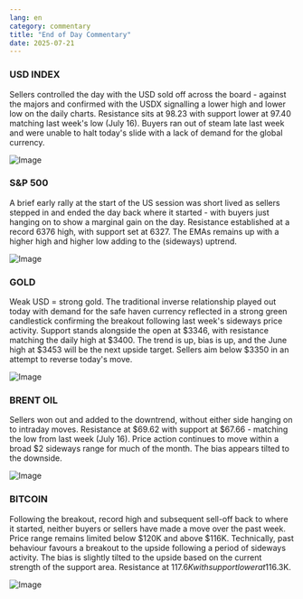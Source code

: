 ```yaml
---
lang: en
category: commentary
title: "End of Day Commentary"
date: 2025-07-21
---
```


### USD INDEX

Sellers controlled the day with the USD sold off across the board - against the majors and confirmed with the USDX signalling a lower high and lower low on the daily charts. Resistance sits at 98.23 with support lower at 97.40 matching last week's low (July 16). Buyers ran out of steam late last week and were unable to halt today's slide with a lack of demand for the global currency.

![Image](https://markleighedu.github.io/img/Jul-2025/21-Jul-2025/usdindex.jpg)

### S&P 500

A brief early rally at the start of the US session was short lived as sellers stepped in and ended the day back where it started - with buyers just hanging on to show a marginal gain on the day. Resistance established at a record 6376 high, with support set at 6327. The EMAs remains up with a higher high and higher low adding to the (sideways) uptrend.   

![Image](https://markleighedu.github.io/img/Jul-2025/21-Jul-2025/sp500.jpg)

### GOLD

Weak USD = strong gold. The traditional inverse relationship played out today with demand for the safe haven currency reflected in a strong green candlestick confirming the breakout following last week's sideways price activity. Support stands alongside the open at $3346, with resistance matching the daily high at $3400. The trend is up, bias is up, and the June high at $3453 will be the next upside target. Sellers aim below $3350 in an attempt to reverse today's move.

![Image](https://markleighedu.github.io/img/Jul-2025/21-Jul-2025/gold.jpg)

### BRENT OIL

Sellers won out and added to the downtrend, without either side hanging on to intraday moves. Resistance at $69.62 with support at $67.66 - matching the low from last week (July 16). Price action continues to move within a broad $2 sideways range for much of the month. The bias appears tilted to the downside.

![Image](https://markleighedu.github.io/img/Jul-2025/21-Jul-2025/brentoil.jpg)

### BITCOIN

Following the breakout, record high and subsequent sell-off back to where it started, neither buyers or sellers have made a move over the past week. Price range remains limited below $120K and above $116K. Technically, past behaviour favours a breakout to the upside following a period of sideways activity. The bias is slightly tilted to the upside based on the current strength of the support area. Resistance at $117.6K with support lower at$116.3K. 

![Image](https://markleighedu.github.io/img/Jul-2025/21-Jul-2025/bitcoin.jpg)

